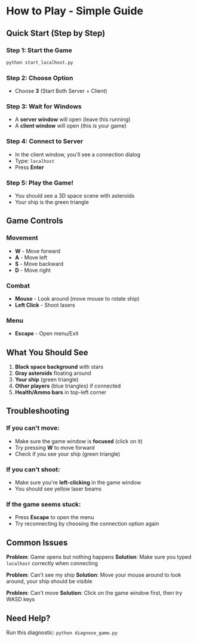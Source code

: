 # How to Play - Simple Guide

## Quick Start (Step by Step)

### Step 1: Start the Game
```bash
python start_localhost.py
```

### Step 2: Choose Option
- Choose **3** (Start Both Server + Client)

### Step 3: Wait for Windows
- A **server window** will open (leave this running)
- A **client window** will open (this is your game)

### Step 4: Connect to Server
- In the client window, you'll see a connection dialog
- Type: `localhost`
- Press **Enter**

### Step 5: Play the Game!
- You should see a 3D space scene with asteroids
- Your ship is the green triangle

## Game Controls

### Movement
- **W** - Move forward
- **A** - Move left  
- **S** - Move backward
- **D** - Move right

### Combat
- **Mouse** - Look around (move mouse to rotate ship)
- **Left Click** - Shoot lasers

### Menu
- **Escape** - Open menu/Exit

## What You Should See

1. **Black space background** with stars
2. **Gray asteroids** floating around
3. **Your ship** (green triangle)
4. **Other players** (blue triangles) if connected
5. **Health/Ammo bars** in top-left corner

## Troubleshooting

### If you can't move:
- Make sure the game window is **focused** (click on it)
- Try pressing **W** to move forward
- Check if you see your ship (green triangle)

### If you can't shoot:
- Make sure you're **left-clicking** in the game window
- You should see yellow laser beams

### If the game seems stuck:
- Press **Escape** to open the menu
- Try reconnecting by choosing the connection option again

## Common Issues

**Problem**: Game opens but nothing happens
**Solution**: Make sure you typed `localhost` correctly when connecting

**Problem**: Can't see my ship
**Solution**: Move your mouse around to look around, your ship should be visible

**Problem**: Can't move
**Solution**: Click on the game window first, then try WASD keys

## Need Help?
Run this diagnostic: `python diagnose_game.py`
